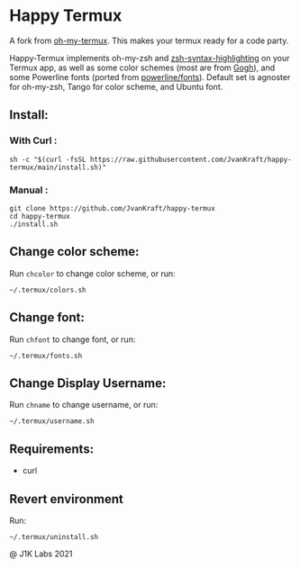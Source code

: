 # Happy Termux
A fork from [oh-my-termux](https://github.com/4679/oh-my-termux). This makes your termux ready for a code party.

Happy-Termux implements oh-my-zsh and [zsh-syntax-highlighting](https://github.com/zsh-users/zsh-syntax-highlighting) on your Termux app, as well as some color schemes (most are from [Gogh](https://github.com/Mayccoll/Gogh)), and some Powerline fonts (ported from [powerline/fonts](https://github.com/powerline/fonts)). Default set is agnoster for oh-my-zsh, Tango for color scheme, and Ubuntu font.

## Install:
### With Curl :
```shell
sh -c "$(curl -fsSL https://raw.githubusercontent.com/JvanKraft/happy-termux/main/install.sh)"
```
### Manual :
```shell
git clone https://github.com/JvanKraft/happy-termux
cd happy-termux
./install.sh
```

## Change color scheme:
Run `chcolor` to change color scheme, or run:
```shell
~/.termux/colors.sh
```
## Change font:
Run `chfont` to change font, or run:
```shell
~/.termux/fonts.sh
```

## Change Display Username:
Run `chname` to change username, or run:
```shell
~/.termux/username.sh
```

## Requirements:
 - curl

## Revert environment
Run:
```shell
~/.termux/uninstall.sh
```

@ J1K Labs 2021
